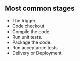 ## Most common stages
- The trigger.
- Code checkout.
- Compile the code.
- Run unit tests.
- Package the code.
- Run acceptance tests.
- Delivery or Deployment.